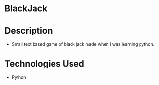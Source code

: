 # BlackJack

# Description
* Small text based game of black jack made when I was learning python.

# Technologies Used
* Python
